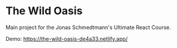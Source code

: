 # The Wild Oasis

Main project for the Jonas Schmedtmann's Ultimate React Course.

Demo: https://the-wild-oasis-de4a33.netlify.app/
